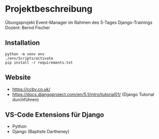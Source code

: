 # Projektbeschreibung
Übungsprojekt Event-Manager im Rahmen des 5-Tages Django-Trainings
Dozent: Bernd Fischer

## Installation

    python -m venv env
    ./env/Scripts/activate
    pip install -r requirements.txt


## Website
- https://ccbv.co.uk/
- https://docs.djangoproject.com/en/5.1/intro/tutorial01/  (Django Tutorial durchführen)


## VS-Code Extensions für Django
- Python
- Django (Baptiste Dartheney)


